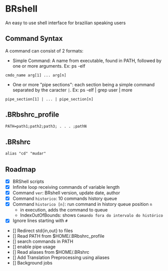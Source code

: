 # BRshell

An easy to use shell interface for brazilian speaking users

## Command Syntax

A command can consist of 2 formats:

- Simple Command: A name from executable, found in PATH, followed by one or more arguments. Ex: ps -elf

`cmdo_name arg[1] ... arg[n]`

- One or more "pipe sections": each section being a simple command separated by the caracter `|`. Ex: ps -elf | grep user | more

`pipe_section[1] | ... | pipe_section[n]`

## .BRbshrc_profile

```txt
PATH=path1;path2;path3; . . . ;pathN
```

## .BRshrc

```txt
alias "cd" "mudar"
```

## Roadmap

- [x] BRShell scripts
- [x] Infinite loop receiving commands of variable length
- [x] Command `ver`: BRshell version, update date, author
- [x] Command `historico`: 10 commands history queue
- [x] Command `historico [n]`: run command in history queue position `n`
    - in execution, adds the command to queue
    - IndexOutOfBounds: shows `Comando fora do intervalo do histórico`
- [x] Ignore lines starting with `#`
- [] Redirect std{in,out} to files
- [] Read PATH from $HOME/.BRbshrc_profile
- [] search commands in PATH
- [] enable pipe usage
- [] Read aliases from $HOME/.BRshrc
- [] Add Translation Preprocessing using aliases
- [] Background jobs